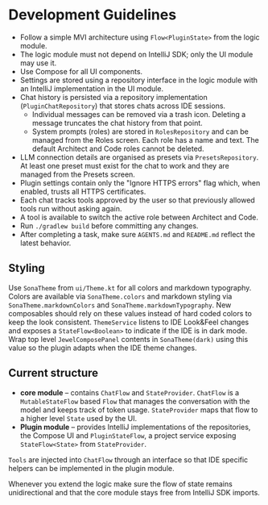 # Development Guidelines

- Follow a simple MVI architecture using `Flow<PluginState>` from the logic module.
- The logic module must not depend on IntelliJ SDK; only the UI module may use it.
- Use Compose for all UI components.
- Settings are stored using a repository interface in the logic module with an IntelliJ implementation in the UI module.
- Chat history is persisted via a repository implementation (`PluginChatRepository`) that stores chats across IDE
  sessions.
  - Individual messages can be removed via a trash icon. Deleting a message truncates the chat history from that point.
  - System prompts (roles) are stored in `RolesRepository` and can be managed from
    the Roles screen. Each role has a name and text. The default Architect and
    Code roles cannot be deleted.
- LLM connection details are organised as presets via `PresetsRepository`. At least one preset must exist for the chat
  to work and they are managed from the Presets screen.
- Plugin settings contain only the "Ignore HTTPS errors" flag which, when enabled, trusts all HTTPS certificates.
- Each chat tracks tools approved by the user so that previously allowed tools run without asking again.
- A tool is available to switch the active role between Architect and Code.
- Run `./gradlew build` before committing any changes.
- After completing a task, make sure `AGENTS.md` and `README.md` reflect the latest behavior.

## Styling

Use `SonaTheme` from `ui/Theme.kt` for all colors and markdown typography. Colors are available via `SonaTheme.colors`
and markdown styling via `SonaTheme.markdownColors` and `SonaTheme.markdownTypography`. New composables should rely on
these values instead of hard coded colors to keep the look consistent.
`ThemeService` listens to IDE Look&Feel changes and exposes a `StateFlow<Boolean>` to indicate if the IDE is in dark
mode. Wrap top level `JewelComposePanel` contents in `SonaTheme(dark)` using this value so the plugin adapts when the
IDE theme changes.

## Current structure

- **core module** – contains `ChatFlow` and `StateProvider`. `ChatFlow` is a
  `MutableStateFlow` based `Flow` that manages the conversation with the model
  and keeps track of token usage. `StateProvider` maps that flow to a higher
  level `State` used by the UI.
- **Plugin module** – provides IntelliJ implementations of the repositories,
  the Compose UI and `PluginStateFlow`, a project service exposing
  `StateFlow<State>` from `StateProvider`.

`Tools` are injected into `ChatFlow` through an interface so that IDE specific
helpers can be implemented in the plugin module.

Whenever you extend the logic make sure the flow of state remains unidirectional
and that the core module stays free from IntelliJ SDK imports.
